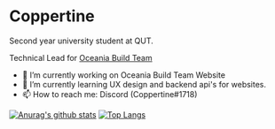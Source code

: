 <h1>Coppertine</h1>

Second year university student at QUT.

Technical Lead for [Oceania Build Team](https://github.com/bte-oceania)

- 🔭 I’m currently working on Oceania Build Team Website
- 🌱 I’m currently learning UX design and backend api's for websites.
- 📫 How to reach me: Discord (Coppertine#1718)

[![Anurag's github stats](https://github-readme-stats.vercel.app/api?username=coppertine)](https://github.com/anuraghazra/github-readme-stats)
[![Top Langs](https://github-readme-stats.vercel.app/api/top-langs/?username=coppertine&layout=compact)](https://github.com/anuraghazra/github-readme-stats)
